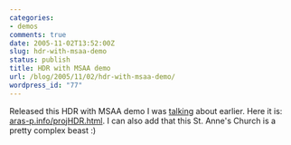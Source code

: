 ```yaml
---
categories:
- demos
comments: true
date: 2005-11-02T13:52:00Z
slug: hdr-with-msaa-demo
status: publish
title: HDR with MSAA demo
url: /blog/2005/11/02/hdr-with-msaa-demo/
wordpress_id: "77"
---
```


Released this HDR with MSAA demo I was [talking](/blog/2005/11/02/more-hdr-woes) about earlier. Here it is: [aras-p.info/projHDR.html](http://aras-p.info/projHDR.html). I can also add that this St. Anne's Church is a pretty complex beast :)

